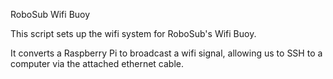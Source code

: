 RoboSub Wifi Buoy

This script sets up the wifi system for RoboSub's Wifi Buoy.

It converts a Raspberry Pi to broadcast a wifi signal, allowing us to SSH to a computer via the attached ethernet cable.
